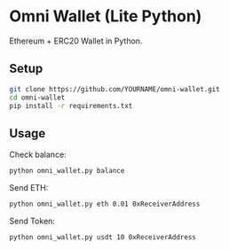 # Omni Wallet (Lite Python)

Ethereum + ERC20 Wallet in Python.

## Setup
```bash
git clone https://github.com/YOURNAME/omni-wallet.git
cd omni-wallet
pip install -r requirements.txt
```

## Usage
Check balance:
```bash
python omni_wallet.py balance
```

Send ETH:
```bash
python omni_wallet.py eth 0.01 0xReceiverAddress
```

Send Token:
```bash
python omni_wallet.py usdt 10 0xReceiverAddress
```
